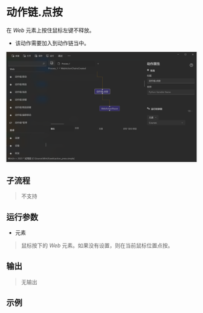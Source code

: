 # 动作链.点按 
在 *Web* 元素上按住鼠标左键不释放。
* 该动作需要加入到动作链当中。

![WebActionClickHold](./images/24.png ':size=90%')

## 子流程
> 不支持

## 运行参数

* 元素
>  鼠标按下的 *Web* 元素。如果没有设置，则在当前鼠标位置点按。

## 输出

> 无输出


## 示例